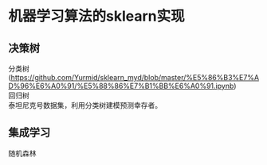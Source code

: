 # 机器学习算法的sklearn实现  
## 决策树  
  分类树(https://github.com/Yurmid/sklearn_myd/blob/master/%E5%86%B3%E7%AD%96%E6%A0%91/%E5%88%86%E7%B1%BB%E6%A0%91.ipynb)    
  回归树    
  泰坦尼克号数据集，利用分类树建模预测幸存者。  
## 集成学习  
  随机森林  
  
